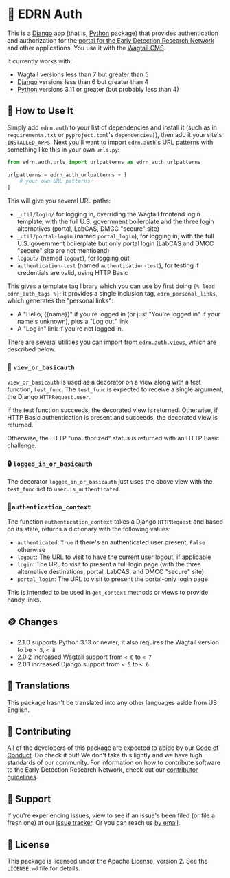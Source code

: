 # 🔑 EDRN Auth

This is a [Django](https://www.djangoproject.com) app (that is, [Python](https://www.python.org/) package) that provides authentication and authorization for the [portal for the Early Detection Research Network](https://edrn.nci.nih.gov/) and other applications. You use it with the [Wagtail CMS](https://www.wagtail.org/).

It currently works with:

- Wagtail versions less than 7 but greater than 5
- [Django](https://www.djangoproject.com) versions less than 6 but greater than 4
- [Python](https://www.python.org/) versions 3.11 or greater (but probably less than 4)


## 💁 How to Use It

Simply add `edrn.auth` to your list of dependencies and install it (such as in `requirements.txt` or `pyproject.toml`'s `dependencies)`), then add it your site's `INSTALLED_APPS`. Next you'll want to import `edrn.auth`'s URL patterns with something like this in your own `urls.py`:
```python
from edrn.auth.urls import urlpatterns as edrn_auth_urlpatterns
…
urlpatterns = edrn_auth_urlpatterns + [
    # your own URL patterns
]
```

This will give you several URL paths:

- `_util/login/` for logging in, overriding the Wagtail frontend login template, with the full U.S. government boilerplate and the three login alternatives (portal, LabCAS, DMCC "secure" site)
- `_util/portal-login` (named `portal_login`), for logging in, with the full U.S. government boilerplate but only portal login (LabCAS and DMCC "secure" site are not mentioend)
- `logout/` (named `logout`), for logging out
- `authentication-test` (named `authentication-test`), for testing if credentials are valid, using HTTP Basic

This gives a template tag library which you can use by first doing `{% load edrn_auth_tags %}`; it provides a single inclusion tag, `edrn_personal_links`, which generates the "personal links":

- A "Hello, {{name}}" if you're logged in (or just "You're logged in" if your name's unknown), plus a "Log out" link
- A "Log in" link if you're not logged in.

There are several utilities you can import from `edrn.auth.views`, which are described below.

### 🔐 `view_or_basicauth`

`view_or_basicauth` is used as a decorator on a view along with a test function, `test_func`. The `test_func` is expected to receive a single argument, the Django `HTTPRequest.user`.

If the test function succeeds, the decorated view is returned. Otherwise, if HTTP Basic authentication is present and succeeds, the decorated view is returned.

Otherwise, the HTTP "unauthorized" status is returned with an HTTP Basic challenge.


### 🔒 `logged_in_or_basicauth`

The decorator `logged_in_or_basicauth` just uses the above view with the `test_func` set to `user.is_authenticated`.


### 🔏`authentication_context`

The function `authentication_context` takes a Django `HTTPRequest` and based on its state, returns a dictionary with the following values:

- `authenticated`: `True` if there's an authenticated user present, `False` otherwise
- `logout`: The URL to visit to have the current user logout, if applicable
- `login`: The URL to visit to present a full login page (with the three alternative destinations, portal, LabCAS, and DMCC "secure" site)
- `portal_login`: The URL to visit to present the portal-only login page

This is intended to be used in `get_context` methods or views to provide handy links.


## 🪙 Changes

- 2.1.0 supports Python 3.13 or newer; it also requires the Wagtail version to be `> 5`, `< 8`
- 2.0.2 increased Wagtail support from `< 6` to `< 7`
- 2.0.1 increased Django support from `< 5` to `< 6`


## 🥖 Translations

This package hasn't be translated into any other languages aside from US English.


## 👏 Contributing

All of the developers of this package are expected to abide by our [Code of Conduct](https://github.com/EDRN/.github/blob/main/CODE_OF_CONDUCT.md). Do check it out! We don't take this lightly and we have high standards of our community. For information on how to contribute software to the Early Detection Research Network, check out our [contributor guidelines](https://github.com/EDRN/.github/blob/main/CONTRIBUTING.md).


## 🎈 Support

If you're experiencing issues, view to see if an issue's been filed (or file a fresh one) at our [issue tracker](https://github.com/EDRN/edrn.auth/issues). Or you can reach us [by email](mailto:edrn-ic@jpl.nasa.gov).


## 🪪 License

This package is licensed under the Apache License, version 2. See the `LICENSE.md` file for details.
